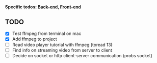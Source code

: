 #### Specific todos: [Back-end](back-end/todo.md), [Front-end](front-end/todo.md)

## TODO

- [x] Test ffmpeg from terminal on mac
- [x] Add ffmpeg to project
- [ ] Read video player tutorial with ffmpeg (toread 13)
- [ ] Find info on streaming video from server to client
- [ ] Decide on socket or http client-server communication (probs socket)

